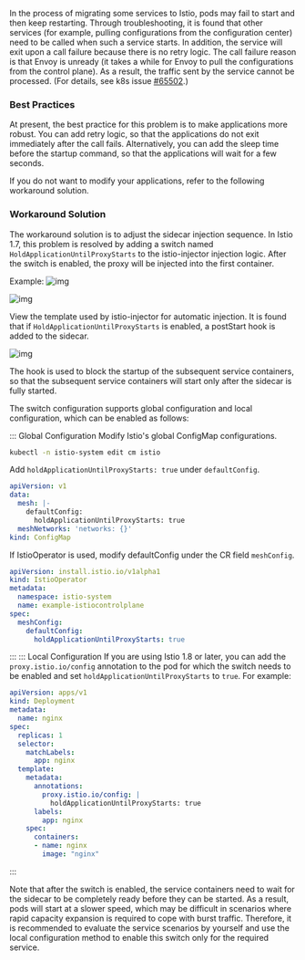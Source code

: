 In the process of migrating some services to Istio, pods may fail to start and then keep restarting. Through troubleshooting, it is found that other services (for example, pulling configurations from the configuration center) need to be called when such a service starts. In addition, the service will exit upon a call failure because there is no retry logic. The call failure reason is that Envoy is unready (it takes a while for Envoy to pull the configurations from the control plane). As a result, the traffic sent by the service cannot be processed. (For details, see k8s issue [#65502](https://github.com/kubernetes/kubernetes/issues/65502).)

### Best Practices

At present, the best practice for this problem is to make applications more robust. You can add retry logic, so that the applications do not exit immediately after the call fails. Alternatively, you can add the sleep time before the startup command, so that the applications will wait for a few seconds.

If you do not want to modify your applications, refer to the following workaround solution. 

### Workaround Solution

The workaround solution is to adjust the sidecar injection sequence.
In Istio 1.7, this problem is resolved by adding a switch named `HoldApplicationUntilProxyStarts` to the istio-injector injection logic. After the switch is enabled, the proxy will be injected into the first container.

Example:
![img](https://main.qcloudimg.com/raw/2b0b4ab385411f76a1be816c0c292dd9.png)

![img](https://main.qcloudimg.com/raw/6a614019db2e05a4a1e7990afa7db023.png)

View the template used by istio-injector for automatic injection. It is found that if `HoldApplicationUntilProxyStarts` is enabled, a postStart hook is added to the sidecar.

![img](https://main.qcloudimg.com/raw/4a2e01dde93aa13a37be2a5c5254c39b.png)

The hook is used to block the startup of the subsequent service containers, so that the subsequent service containers will start only after the sidecar is fully started.

The switch configuration supports global configuration and local configuration, which can be enabled as follows:

<dx-tabs>
::: Global Configuration
Modify Istio's global ConfigMap configurations.

```bash
kubectl -n istio-system edit cm istio
```

Add `holdApplicationUntilProxyStarts: true` under `defaultConfig`.

```yaml
apiVersion: v1
data:
  mesh: |-
    defaultConfig:
      holdApplicationUntilProxyStarts: true
  meshNetworks: 'networks: {}'
kind: ConfigMap
```

If IstioOperator is used, modify defaultConfig under the CR field `meshConfig`.

```yaml
apiVersion: install.istio.io/v1alpha1
kind: IstioOperator
metadata:
  namespace: istio-system
  name: example-istiocontrolplane
spec:
  meshConfig:
    defaultConfig:
      holdApplicationUntilProxyStarts: true
```
:::
::: Local Configuration
If you are using Istio 1.8 or later, you can add the `proxy.istio.io/config` annotation to the pod for which the switch needs to be enabled and set `holdApplicationUntilProxyStarts` to `true`. For example:

```yaml
apiVersion: apps/v1
kind: Deployment
metadata:
  name: nginx
spec:
  replicas: 1
  selector:
    matchLabels:
      app: nginx
  template:
    metadata:
      annotations:
        proxy.istio.io/config: |
          holdApplicationUntilProxyStarts: true
      labels:
        app: nginx
    spec:
      containers:
      - name: nginx
        image: "nginx"
```


:::
</dx-tabs>



Note that after the switch is enabled, the service containers need to wait for the sidecar to be completely ready before they can be started. As a result, pods will start at a slower speed, which may be difficult in scenarios where rapid capacity expansion is required to cope with burst traffic. Therefore, it is recommended to evaluate the service scenarios by yourself and use the local configuration method to enable this switch only for the required service.
